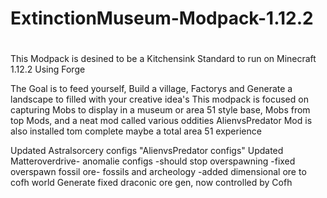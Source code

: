 # ExtinctionMuseum-Modpack-1.12.2
#
This Modpack is desined to be a Kitchensink Standard to run on Minecraft 1.12.2
Using Forge

The Goal is to feed yourself, Build a village, Factorys and
Generate a landscape to filled with your creative idea's
This modpack is focused on capturing Mobs to display in a museum or
area 51 style base, Mobs from top Mods, and a neat mod called various oddities
AlienvsPredator Mod is also installed tom complete maybe a total area 51
experience

Updated Astralsorcery configs
"AlienvsPredator configs"
Updated Matteroverdrive- anomalie configs -should stop overspawning
-fixed overspawn fossil ore- fossils and archeology
-added dimensional ore to cofh world Generate
fixed draconic ore gen, now controlled by Cofh
